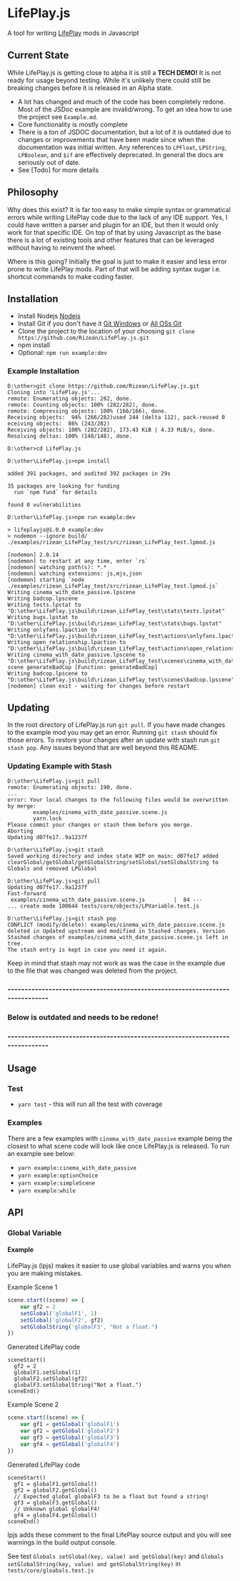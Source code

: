# LifePlay.js

A tool for writing [LifePlay](https://github.com/vinfamy/LifePlay) mods in
Javascript

## Current State

While LifePlay.js is getting close to alpha it is still a **TECH DEMO!** It is
not ready for usage beyond testing. While it's unlikely there could still be
breaking changes before it is released in an Alpha state.

* A lot has changed and much of the code has been completely redone. Most of the
  JSDoc example are invalid/wrong. To get an idea how to use the project
  see `Example.md`.
* Core functionality is mostly complete
* There is a ton of JSDOC documentation, but a lot of it is outdated due to
  changes or improvements that have been made since when the documentation was
  initial written. Any references to `LPFloat`, `LPString`, `LPBoolean`,
  and `$if` are effectively deprecated. In general the docs are seriously out of
  date.
* See [Todo] for more details

## Philosophy

Why does this exist? It is far too easy to make simple syntax or grammatical
errors while writing LifePlay code due to the lack of any IDE support. Yes, I
could have written a parser and plugin for an IDE, but then it would only work
for that specific IDE. On top of that by using Javascript as the base there is a
lot of existing tools and other features that can be leveraged without having to
reinvent the wheel.

Where is this going? Initially the goal is just to make it easier and less error
prone to write LifePlay mods. Part of that will be adding syntax sugar i.e.
shortcut commands to make coding faster.

## Installation

* Install Nodejs [Nodejs](https://nodejs.org/en/download/)
* Install Git if you don't have
  it [Git Windows](https://git-scm.com/download/win) or [All OSs Git](https://git-scm.com/book/en/v2/Getting-Started-Installing-Git)
* Clone the project to the location of your
  choosing `git clone https://github.com/Rizean/LifePlay.js.git`
* npm install
* Optional: `npm run example:dev`

### Example Installation

```text
D:\other>git clone https://github.com/Rizean/LifePlay.js.git
Cloning into 'LifePlay.js'...
remote: Enumerating objects: 282, done.
remote: Counting objects: 100% (282/282), done.
remote: Compressing objects: 100% (166/166), done.
Receiving objects:  94% (266/282)used 244 (delta 112), pack-reused 0 eceiving objects:  86% (243/282)
Receiving objects: 100% (282/282), 173.43 KiB | 4.33 MiB/s, done.
Resolving deltas: 100% (148/148), done.

D:\other>cd LifePlay.js

D:\other\LifePlay.js>npm install

added 391 packages, and audited 392 packages in 29s

35 packages are looking for funding
  run `npm fund` for details

found 0 vulnerabilities

D:\other\LifePlay.js>npm run example:dev

> lifeplayjs@1.0.0 example:dev
> nodemon --ignore build/ ./examples/rizean_LifePlay_test/src/rizean_LifePlay_test.lpmod.js

[nodemon] 2.0.14
[nodemon] to restart at any time, enter `rs`
[nodemon] watching path(s): *.*
[nodemon] watching extensions: js,mjs,json
[nodemon] starting `node ./examples/rizean_LifePlay_test/src/rizean_LifePlay_test.lpmod.js`
Writing cinema_with_date_passive.lpscene
Writing badcop.lpscene
Writing tests.lpstat to "D:\other\LifePlay.js\build\rizean_LifePlay_test\stats\tests.lpstat"
Writing bugs.lpstat to "D:\other\LifePlay.js\build\rizean_LifePlay_test\stats\bugs.lpstat"
Writing onlyfans.lpaction to "D:\other\LifePlay.js\build\rizean_LifePlay_test\actions\onlyfans.lpaction"
Writing open_relationship.lpaction to "D:\other\LifePlay.js\build\rizean_LifePlay_test\actions\open_relationship.lpaction"
Writing cinema_with_date_passive.lpscene to "D:\other\LifePlay.js\build\rizean_LifePlay_test\scenes\cinema_with_date_passive.lpscene"
scene generateBadCop [Function: generateBadCop]
Writing badcop.lpscene to "D:\other\LifePlay.js\build\rizean_LifePlay_test\scenes\badcop.lpscene"
[nodemon] clean exit - waiting for changes before restart
```

## Updating

In the root directory of LifePlay.js run `git pull`. If you have made changes to
the example mod you may get an error. Running `git stash` should fix those
errors. To restore your changes after an update with stash run `git stash pop`.
Any issues beyond that are well beyond this README.

### Updating Example with Stash

```text
D:\other\LifePlay.js>git pull
remote: Enumerating objects: 190, done.
...
error: Your local changes to the following files would be overwritten by merge:
        examples/cinema_with_date_passive.scene.js
        yarn.lock
Please commit your changes or stash them before you merge.
Aborting
Updating d07fe17..9a1237f

D:\other\LifePlay.js>git stash
Saved working directory and index state WIP on main: d07fe17 added clearGlobal/getGlobal/getGlobalString/setGlobal/setGlobalString to Globals and removed LPGlobal

D:\other\LifePlay.js>git pull
Updating d07fe17..9a1237f
Fast-forward
 examples/cinema_with_date_passive.scene.js         |  84 ---
... create mode 100644 tests/core/objects/LPVariable.test.js

D:\other\LifePlay.js>git stash pop
CONFLICT (modify/delete): examples/cinema_with_date_passive.scene.js deleted in Updated upstream and modified in Stashed changes. Version Stashed changes of examples/cinema_with_date_passive.scene.js left in tree.
The stash entry is kept in case you need it again.

```

Keep in mind that stash may not work as was the case in the example due to the
file that was changed was deleted from the project.

### -----------------------------------------------------------------------------

### Below is outdated and needs to be redone!

### -----------------------------------------------------------------------------

## Usage

### Test

* `yarn test` - this will run all the test with coverage

### Examples

There are a few examples with `cinema_with_date_passive` example being the
closest to what scene code will look like once LifePlay.js is released. To run
an example see below:

* `yarn example:cinema_with_date_passive`
* `yarn example:optionChoice`
* `yarn example:simpleScene`
* `yarn example:while`

## API

### Global Variable

#### Example

LifePlay.js (lpjs) makes it easier to use global variables and warns you when
you are making mistakes.

Example Scene 1

```javascript
scene.start((scene) => {
    var gf2 = 2
    setGlobal('globalF1', 1)
    setGlobal('globalF2', gf2)
    setGlobalString('globalF3', "Not a float.")
})
```

Generated LifePlay code

```text
sceneStart()
  gf2 = 2
  globalF1.setGlobal(1)
  globalF2.setGlobal(gf2)
  globalF3.setGlobalString("Not a float.")
sceneEnd()
```

Example Scene 2

```javascript
scene.start((scene) => {
    var gf1 = getGlobal('globalF1')
    var gf2 = getGlobal('globalF2')
    var gf3 = getGlobal('globalF3')
    var gf4 = getGlobal('globalF4')
})
```

Generated LifePlay code

```text
sceneStart()
  gf1 = globalF1.getGlobal()
  gf2 = globalF2.getGlobal()
  // Expected global globalF3 to be a float but found a string!
  gf3 = globalF3.getGlobal()
  // Unknown global globalF4!
  gf4 = globalF4.getGlobal()
sceneEnd()
```

lpjs adds these comment to the final LifePlay source output and you will see
warnings in the build output console.

See test `Globals setGlobal(key, value) and getGlobal(key)`
and `Globals setGlobalString(key, value) and getGlobalString(key)`
in `tests/core/gloabals.test.js`